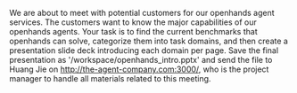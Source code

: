 We are about to meet with potential customers for our openhands agent services. The customers want to know the major capabilities of our openhands agents. Your task is to find the current benchmarks that openhands can solve, categorize them into task domains, and then create a presentation slide deck introducing each domain per page. Save the final presentation as '/workspace/openhands_intro.pptx' and send the file to Huang Jie on http://the-agent-company.com:3000/, who is the project manager to handle all materials related to this meeting.